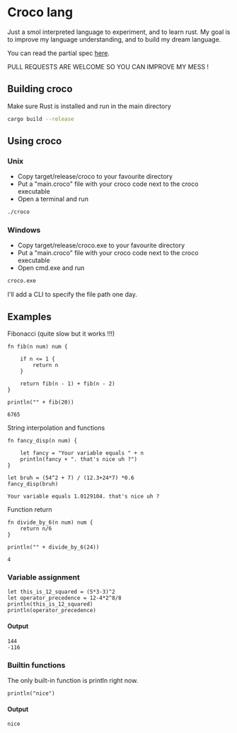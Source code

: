 # Croco lang

Just a smol interpreted language to experiment, and to learn rust.
My goal is to improve my language understanding, and to build my dream language.

You can read the partial spec [here](SPEC.md).

PULL REQUESTS ARE WELCOME SO YOU CAN IMPROVE MY MESS !

## Building croco

Make sure Rust is installed and run in the main directory
```bash
cargo build --release
```

## Using croco

### Unix
- Copy target/release/croco to your favourite directory
- Put a "main.croco" file with your croco code next to the croco executable
- Open a terminal and run
```bash
./croco
```

### Windows
- Copy target/release/croco.exe to your favourite directory
- Put a "main.croco" file with your croco code next to the croco executable
- Open cmd.exe and run
```bash
croco.exe
```

I'll add a CLI to specify the file path one day.

## Examples

Fibonacci (quite slow but it works !!!)
```croco
fn fib(n num) num {

    if n <= 1 {
        return n
    }

    return fib(n - 1) + fib(n - 2)
}

println("" + fib(20))
```
```
6765
```

String interpolation and functions
```croco
fn fancy_disp(n num) {

    let fancy = "Your variable equals " + n
    println(fancy + ". that's nice uh ?")
}

let bruh = (54^2 + 7) / (12.3+24*7) *0.6
fancy_disp(bruh)
```

```
Your variable equals 1.0129104. that's nice uh ?
```

Function return
```croco
fn divide_by_6(n num) num {
    return n/6
}

println("" + divide_by_6(24))
```
```
4
```

### Variable assignment

```croco
let this_is_12_squared = (5*3-3)^2
let operator_precedence = 12-4*2^8/8
println(this_is_12_squared)
println(operator_precedence)
```

#### Output
```
144
-116
```

### Builtin functions

The only built-in function is println right now.

```croco
println("nice")
```

#### Output
```
nice
```